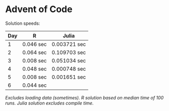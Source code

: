 # Advent of Code

Solution speeds:

| Day | R         | Julia        |
|-----|-----------|--------------|
| 1   | 0.046 sec | 0.003721 sec |
| 2   | 0.064 sec | 0.109703 sec |
| 3   | 0.008 sec | 0.051034 sec |
| 4   | 0.048 sec | 0.000748 sec |
| 5   | 0.008 sec | 0.001651 sec |
| 6   | 0.044 sec |              |


*Excludes loading data (sometimes). R solution based on median time of 100 runs. Julia solution excludes compile time.*

